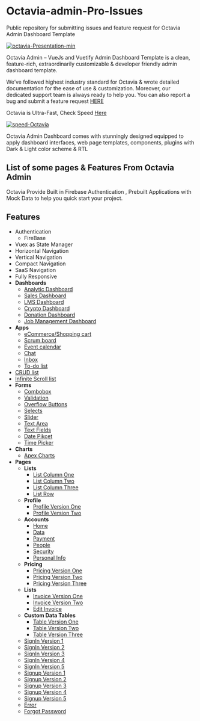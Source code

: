 # Octavia-admin-Pro-Issues
Public repository   for submitting issues and feature request for Octavia Admin Dashboard Template 


<a href="">![octavia-Presentation-min](https://i.ibb.co/8MMThXV/octavia-Presentation-min.jpg)</a>

Octavia Admin – VueJs and Vuetify Admin Dashboard Template is a clean, feature-rich, extraordinarily customizable & developer friendly admin dashboard template.

We’ve followed highest industry standard for Octavia & wrote detailed documentation for the ease of use & customization. Moreover, our dedicated support team is always ready to help you. You can also report a bug and submit a feature request [HERE](http://)

Octavia is Ultra-Fast, Check Speed [Here](https://gtmetrix.com/reports/www.octavia.ui-lib.com/SWd6ZIcb/)

[![speed-Octavia](https://i.ibb.co/6mytHqp/speed-Octavia.png)](https://gtmetrix.com/reports/www.octavia.ui-lib.com/SWd6ZIcb/)

Octavia Admin Dashboard comes with stunningly designed equipped to apply dashboard interfaces, web page templates, components, plugins with Dark & Light color scheme & RTL

## List of some pages & Features From Octavia Admin

<div class="" style="">

Octavia Provide Built in Firebase Authentication , Prebuilt Applications with Mock Data to help you quick start your project.

## Features

*   Authentication
    *   FireBase
*   Vuex as State Manager
*   Horizontal Navigation
*   Vertical Navigation
*   Compact Navigation
*   SaaS Navigation
*   Fully Responsive
*   **Dashboards**
    *   <a href="" target="_blank">Analytic Dashboard</a>
    *   <a href="" target="_blank">Sales Dashboard</a>
    *   <a href="" target="_blank">LMS Dashboard</a>
    *   <a href="" target="_blank">Crypto Dashboard</a>
    *   <a href="" target="_blank">Donation Dashboard</a>
    *   <a href="" target="_blank">Job Management Dashboard</a>
*   **Apps**
    *   <a href="">eCommerce/Shopping cart</a>
    *   <a href="" rel="">Scrum board</a>
    *   <a href="" rel="">Event calendar</a>
    *   <a href="" rel="">Chat</a>
    *   <a href="" rel="">Inbox</a>
    *   <a href="" rel="">To-do list</a>
*   <a href="" rel="">CRUD list</a>
*   [Infinite Scroll list](https://matx-react.ui-lib.com/infinite-scroll)
*   **Forms**
    *   <a href="" rel="">Combobox</a>
    *   <a href="" rel="">Validation</a>
    *   <a href="" rel="">Overflow Buttons</a>
    *   <a href="" rel="">Selects</a>
    *   <a href="" rel="">Slider</a>
    *   <a href="" rel="">Text Area</a>
    *   <a href="" rel="">Text Fields</a>
    *   <a href="" rel="">Date Pikcet</a>
    *   <a href="" rel="">Time Picker</a>
*   **Charts**
    *   [Apex Charts](https://matx-react.ui-lib.com/charts/echarts)
*   **Pages**
    *   **Lists**
        *   <a href="" rel="">List Column One</a>
        *   <a href="" rel="">List Column Two</a>
        *   <a href="" rel="">List Column Three</a>
        *   <a href="" rel="">List Row</a>
    *   **Profile**
        *   <a href="" rel="">Profile Version One</a>
        *   <a href="" rel="">Profile Version Two</a>
    *   **Accounts**
        *   <a href="" rel="">Home</a>
        *   <a href="" rel="">Data</a>
        *   <a href="" rel="">Payment</a>
        *   <a href="" rel="">People</a>
        *   <a href="" rel="">Security</a>
        *   <a href="" rel="">Personal Info</a>
    *   **Pricing**
        *   <a href="" rel="">Pricing Version One</a>
        *   <a href="" rel="">Pricing Version Two</a>
        *   <a href="" rel="">Pricing Version Three</a>
    *   **Lists**
        *   <a href="" rel="">Invoice Version One</a>
        *   <a href="" rel="">Invoice Version Two</a>
        *   <a href="" rel="">Edit Invoice</a>
    *   **Custom Data Tables**
        *   <a href="" rel="">Table Version One</a>
        *   <a href="" rel="">Table Version Two</a>
        *   <a href="" rel="">Table Version Three</a>
    *   <a href="" rel="">SignIn Version 1</a>
    *   <a href="" rel="">SignIn Version 2</a>
    *   <a href="" rel="">SignIn Version 3</a>
    *   <a href="" rel="">SignIn Version 4</a>
    *   <a href="" rel="">SignIn Version 5</a>
    *   <a href="" rel="">Signup Version 1</a>
    *   <a href="" rel="">Signup Version 2</a>
    *   <a href="" rel="">Signup Version 3</a>
    *   <a href="" rel="">Signup Version 4</a>
    *   <a href="" rel="">Signup Version 5</a>
    *   <a href="" rel="">Error</a>
    *   <a href="" rel="">Forgot Password</a>

</div>
